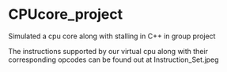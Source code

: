 # CPUcore_project
Simulated a cpu core along with stalling in C++ in group project



The instructions supported by our virtual cpu along with their corresponding opcodes can be found out at Instruction_Set.jpeg
